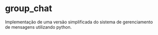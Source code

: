 # group_chat
Implementação de uma versão simplificada do sistema de gerenciamento de mensagens utilizando python.
